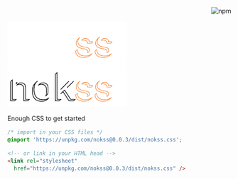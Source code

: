 <div align="right">

![npm](https://img.shields.io/npm/v/nokss?label=%20&style=flat-square)

</div>

<img src="logo-dark.svg#gh-dark-mode-only" height="96px"/>
<img src="logo-light.svg#gh-light-mode-only" height="96px"/>

Enough CSS to get started

```css
/* import in your CSS files */
@import 'https://unpkg.com/nokss@0.0.3/dist/nokss.css';
```
```html
<!-- or link in your HTML head -->
<link rel="stylesheet"
  href="https://unpkg.com/nokss@0.0.3/dist/nokss.css" />
```
